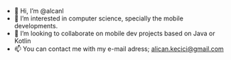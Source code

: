 - 👋 Hi, I’m @alcanl   
- 👀 I’m interested in computer science, specially the mobile developments. 
- 💞️ I’m looking to collaborate on mobile dev projects based on Java or Kotlin
- 📫 You can contact me with my e-mail adress; alican.kecici@gmail.com

<!---
alcanl/alcanl is a ✨ special ✨ repository because its `README.md` (this file) appears on your GitHub profile.
You can click the Preview link to take a look at your changes.
--->
